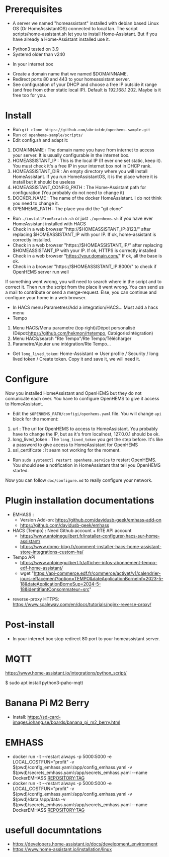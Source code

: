 
# Prerequisites

* A server we named "homeassistant" installed with debian based Linux OS (Or HomeAssistantOS) connected to local lan. The script scripts/home-assistant.sh let you to install Home-Assistant. But if you have already a Home-Assistant installed use it.
 - Python3 tested on 3.9
 - Systemd older than v240

* In your internet box
 - Create a domain name that we named $DOMAINNAME.
 - Redirect ports 80 and 443 to your homeassistant server.
 - See configuration of your DHCP and choose a free IP outside it range (and free from other static local IP). Default is 192.168.1.202. Maybe is it free too for you.

# Install

* Run `git clone https://github.com/abriotde/openhems-sample.git`
* Run `cd openhems-sample/scripts/`
* Edit config.sh and adapt it:
1. DOMAINNAME : The domain name you have from internet to access your server. It is usually configurable in the internet box.
2. HOMEASSISTANT_IP : This is the local IP (If ever one set static, keep it). You must check it's a free IP in your internet box not in DHCP rank.
3. HOMEASSISTANT_DIR : An empty directory where you will install HomeAssistant. If you run HomeAssistantOS, it is the place where it is install but it should be useless
4. HOMEASSISTANT_CONFIG_PATH : The Home-Assistant path for configuration (You probably do not need to change it)
5. DOCKER_NAME : The name of the docker HomeAssistant. I do not think you need to change it.
6. OPENHEMS_PATH : The place you did the "git clone"
 
* Run `./installFromScratch.sh` or just `./openhems.sh` if you have ever HomeAssistant installed with HACS
* Check in a web browser "http://$HOMEASSISTANT_IP:8123/" after replacing $HOMEASSISTANT_IP with your IP. If ok, home-assistant is correctly installed.
* Check in a web browser "https://$HOMEASSISTANT_IP/" after replacing $HOMEASSISTANT_IP with your IP. If ok, HTTPS is correctly installed
* Check in a web browser "https://your.domain.com/" If ok, all the base is ok.
* Check in a browser "https://$HOMEASSISTANT_IP:8000/" to check if OpenHEMS server run well

If something went wrong, you will need to search where in the script and to correct it. Then run the script from the place it went wrong. You can send us a mail to contribute or send a merge-request.
Else, you can continue and configure your home in a web browser.

* In HACS menu
 Parametres/Add a integration/HACS... Must add a hacs menu
* Tempo
1. Menu HACS/Menu parametre (top right)/Dépot personalisé (Dépot:https://github.com/hekmon/rtetempo, Catégorie:Intégration)
2. Menu HACS/search "Rte Tempo"/Rte Tempo/Télécharger
3. Parametre/Ajouter une intégration/Rte Tempo...

* Get `long_lived_token`: Home-Assistant => User profile / Security / long lived token / Create token. Copy it and save it, we will need it.

# Configure

Now you installed HomeAssistant and OpenHEMS but they do not comunicate each over. You have to configure OpenHEMS to give it access to HomeAssistant.
* Edit the `$OPENHEMS_PATH/configi/openhems.yaml` file. You will change `api` block for the moment:
1. url : The url for OpenHEMS to access to HomeAssistant. You probably have to change the IP, but as it's from localhost, 127.0.0.1 should be ok.
2. long_lived_token : The `long_lived_token` you get the step before. It's like a password to give access to HomeAssistant for OpenHEMS
3. ssl_certificate : It seam not working for the moment.

* Run `sudo systemctl restart openhems.service` to restart OpenHEMS. You should see a notification in HomeAssistant that tell you OpenHEMS started.

Now you can follow `doc/configure.md` to really configure your network.

# Plugin installation documentations
* EMHASS :
	- Version Add-on: https://github.com/davidusb-geek/emhass-add-on
	- https://github.com/davidusb-geek/emhass
* HACS (Tempo) : Need Github account + RTE API account
	- https://www.antoineguilbert.fr/installer-configurer-hacs-sur-home-assistant/
	- https://www.domo-blog.fr/comment-installer-hacs-home-assistant-store-integrations-custom-ha/
* Tempo API
	- https://www.antoineguilbert.fr/afficher-infos-abonnement-tempo-edf-home-assistant/
	- wget "https://api-commerce.edf.fr/commerce/activet/v1/calendrier-jours-effacement?option=TEMPO&dateApplicationBorneInf=2023-5-18&dateApplicationBorneSup=2024-5-18&identifiantConsommateur=src"
- reverse-proxy HTTPS: https://www.scaleway.com/en/docs/tutorials/nginx-reverse-proxy/

# Post-install

* In your internet box stop redirect 80 port to your homeassistant server.

# MQTT

https://www.home-assistant.io/integrations/python_script/

$ sudo apt install python3-paho-mqtt

# Banana Pi M2 Berry
- Install: https://sd-card-images.johang.se/boards/banana_pi_m2_berry.html

# EMHASS
- docker run -it --restart always -p 5000:5000 -e LOCAL_COSTFUN="profit" -v $(pwd)/config_emhass.yaml:/app/config_emhass.yaml -v $(pwd)/secrets_emhass.yaml:/app/secrets_emhass.yaml --name DockerEMHASS <REPOSITORY:TAG>
- docker run -it --restart always -p 5000:5000 -e LOCAL_COSTFUN="profit" -v $(pwd)/config_emhass.yaml:/app/config_emhass.yaml -v $(pwd)/data:/app/data  -v $(pwd)/secrets_emhass.yaml:/app/secrets_emhass.yaml --name DockerEMHASS <REPOSITORY:TAG>

# usefull documntations

- https://developers.home-assistant.io/docs/development_environment
- https://www.home-assistant.io/installation/linux


